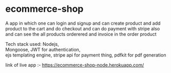 # ecommerce-shop
A app in which one can login and signup and can create product and add product to the cart and do checkout and can do payment with stripe also and can see the all products orderered and  invoice in the order product

Tech stack used: 
Nodejs,  
Mongoose, 
JWT for authentication,  
ejs templating engine, 
stripe api for payment thing, 
pdfkit for pdf generation

link of live app :- https://ecommerce-shop-node.herokuapp.com/
